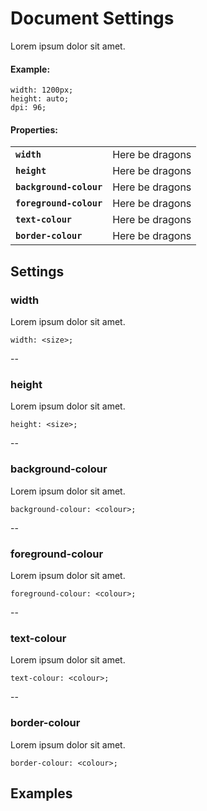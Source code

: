 Document Settings
=================

Lorem ipsum dolor sit amet.

#### Example:

    width: 1200px;
    height: auto;
    dpi: 96;

#### Properties:

<table>
  <tbody>
    <tr>
      <td><code><strong>width</strong></code></td>
      <td>Here be dragons</td>
    </tr>
    <tr>
      <td><code><strong>height</strong></code></td>
      <td>Here be dragons</td>
    </tr>
    <tr>
      <td><code><strong>background-colour</strong></code></td>
      <td>Here be dragons</td>
    </tr>
    <tr>
      <td><code><strong>foreground-colour</strong></code></td>
      <td>Here be dragons</td>
    </tr>
    <tr>
      <td><code><strong>text-colour</strong></code></td>
      <td>Here be dragons</td>
    </tr>
    <tr>
      <td><code><strong>border-colour</strong></code></td>
      <td>Here be dragons</td>
    </tr>
  </tbody>
</table>


## Settings

### width

Lorem ipsum dolor sit amet.

    width: <size>;

--

### height

Lorem ipsum dolor sit amet.

    height: <size>;

--

### background-colour

Lorem ipsum dolor sit amet.

    background-colour: <colour>;

--

### foreground-colour

Lorem ipsum dolor sit amet.

    foreground-colour: <colour>;

--

### text-colour

Lorem ipsum dolor sit amet.

    text-colour: <colour>;
--

### border-colour

Lorem ipsum dolor sit amet.

    border-colour: <colour>;

## Examples
